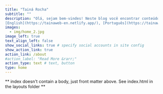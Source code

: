 ```yaml
---
title: "Tainá Rocha"
subtitle: ""
description: "Olá, sejam bem-vindes! Neste blog você encontrar conteúdos relacionado a biodiversidade, mudanças globais, bioinformática, ciência de dados, estatística programação em R e Phyton. <br>
[English](https://tainaweb-en.netlify.app/), [Português](https://tainaweb-pt.netlify.app/), Español soon available <br>" 
images:
  - img/home_2.jpg
image_left: true
text_align_left: false
show_social_links: true # specify social accounts in site config
show_action_link: true
action_link: /about
#action_label: "Read More &rarr;"
action_type: text # text, button
type: home
---
```


** index doesn't contain a body, just front matter above.
See index.html in the layouts folder **

